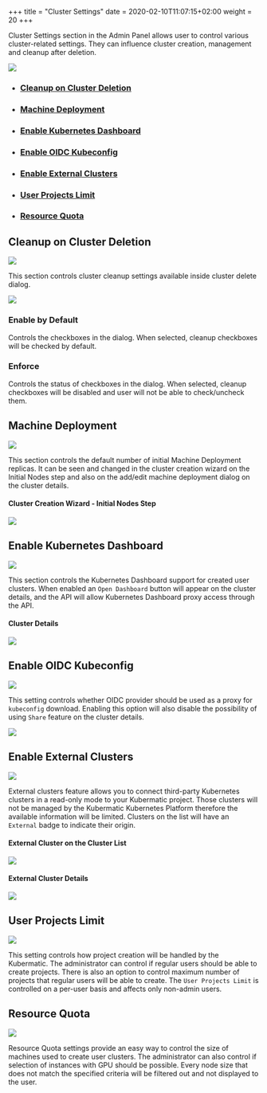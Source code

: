 +++
title = "Cluster Settings"
date = 2020-02-10T11:07:15+02:00
weight = 20
+++

Cluster Settings section in the Admin Panel allows user to control various cluster-related settings. They
can influence cluster creation, management and cleanup after deletion.

![](/img/kubermatic/v2.19/ui/cluster_settings.png?height=300px&classes=shadow,border)

- ### [Cleanup on Cluster Deletion](#cleanup-on-cluster-deletion)
- ### [Machine Deployment](#machine-deployment)
- ### [Enable Kubernetes Dashboard](#enable-kubernetes-dashboard)
- ### [Enable OIDC Kubeconfig](#enable-oidc-kubeconfig)
- ### [Enable External Clusters](#enable-external-clusters)
- ### [User Projects Limit](#user-projects-limit)
- ### [Resource Quota](#resource-quota)

## Cleanup on Cluster Deletion

![](/img/kubermatic/v2.19/ui/cleanup_on_cluster_deletion.png?classes=shadow,border)

This section controls cluster cleanup settings available inside cluster delete dialog.

![](/img/kubermatic/v2.19/ui/delete_cluster_dialog.png?height=200px&classes=shadow,border)

### Enable by Default

Controls the checkboxes in the dialog. When selected, cleanup checkboxes will be checked by default.

### Enforce

Controls the status of checkboxes in the dialog. When selected, cleanup checkboxes will be disabled and user will not
be able to check/uncheck them.

## Machine Deployment

![](/img/kubermatic/v2.19/ui/machine_deployment.png?classes=shadow,border)

This section controls the default number of initial Machine Deployment replicas. It can be seen and changed
in the cluster creation wizard on the Initial Nodes step and also on the add/edit machine deployment dialog on
the cluster details.

#### Cluster Creation Wizard - Initial Nodes Step
![](/img/kubermatic/v2.19/ui/wizard_initial_nodes_step.png?height=300px&classes=shadow,border)

## Enable Kubernetes Dashboard

![](/img/kubermatic/v2.19/ui/enable_kubernetes_dashboard.png?classes=shadow,border)

This section controls the Kubernetes Dashboard support for created user clusters. When enabled an `Open Dashboard` 
button will appear on the cluster details, and the API will allow Kubernetes Dashboard proxy access through the API.

#### Cluster Details
![](/img/kubermatic/v2.19/ui/cluster_details.png?height=300px&classes=shadow,border)

## Enable OIDC Kubeconfig

![](/img/kubermatic/v2.19/ui/enable_oidc_kubeconfig.png?classes=shadow,border)

This setting controls whether OIDC provider should be used as a proxy for `kubeconfig` download. Enabling this option
will also disable the possibility of using `Share` feature on the cluster details.

![](/img/kubermatic/v2.19/ui/cluster_details_top.png?classes=shadow,border)

## Enable External Clusters

![](/img/kubermatic/v2.19/ui/enable_external_clusters.png?classes=shadow,border)

External clusters feature allows you to connect third-party Kubernetes clusters in a read-only mode to your Kubermatic
project. Those clusters will not be managed by the Kubermatic Kubernetes Platform therefore the available information
will be limited. Clusters on the list will have an `External` badge to indicate their origin.

#### External Cluster on the Cluster List
![](/img/kubermatic/v2.19/ui/external_cluster.png?classes=shadow,border)

#### External Cluster Details
![](/img/kubermatic/v2.19/ui/external_cluster_details.png?classes=shadow,border)

## User Projects Limit

![](/img/kubermatic/v2.19/ui/user_projects_limit.png?classes=shadow,border)

This setting controls how project creation will be handled by the Kubermatic. The administrator can control
if regular users should be able to create projects. There is also an option to control maximum number of projects
that regular users will be able to create. The `User Projects Limit` is controlled on a per-user basis and affects
only non-admin users.

## Resource Quota

![](/img/kubermatic/v2.19/ui/resource_quota.png?classes=shadow,border)

Resource Quota settings provide an easy way to control the size of machines used to create user clusters. The administrator
can also control if selection of instances with GPU should be possible. Every node size that does not match the
specified criteria will be filtered out and not displayed to the user.
